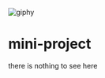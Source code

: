 ![giphy](https://user-images.githubusercontent.com/37112003/132897965-9a857c9d-9b6e-4d42-ad16-b9a3b194029c.gif)
# mini-project
 
 there is nothing to see here
